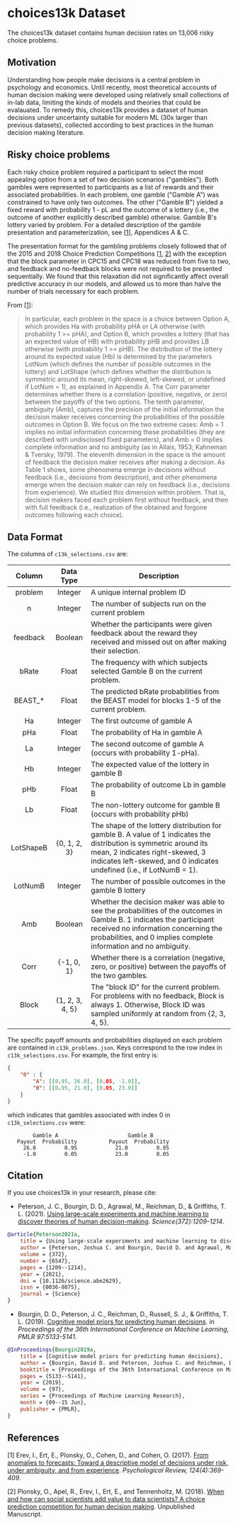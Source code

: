 # choices13k Dataset

The choices13k dataset contains human decision rates on 13,006 risky choice problems. 

## Motivation

Understanding how people make decisions is a central problem in psychology and
economics.  Until recently, most theoretical accounts of human decision making
were developed using relatively small collections of in-lab data, limiting
the kinds of models and theories that could be evalauated. To remedy
this, choices13k provides a dataset of human decisions under uncertainty
suitable for modern ML (30x larger than previous datasets), collected according
to best practices in the human decision making literature.

## Risky choice problems

Each risky choice problem required a participant to select the most appealing option
from a set of two decision scenarios ("gambles"). Both gambles were represented
to participants as a list of rewards and their associated probabilities. In
each problem, one gamble ("Gamble A") was constrained to have only two
outcomes. The other ("Gamble B") yielded a fixed reward with probability 1 - pL
and the outcome of a lottery (i.e., the outcome of another explicitly described
gamble) otherwise. Gamble B's lottery varied by problem. For a detailed
description of the gamble presentation and parameterization, see
[[1](http://oriplonsky.com/wp-content/uploads/2017/09/Erev-et-al-2017.pdf)],
Appendices A & C.

The presentation format for the gambling problems closely followed that of the
2015 and 2018 Choice Prediction Competitions
[[1](http://oriplonsky.com/wp-content/uploads/2017/09/Erev-et-al-2017.pdf),
[2](https://cpc18.files.wordpress.com/2018/01/cpc18-white-paper.pdf)] with the
exception that the block parameter in CPC15 and CPC18 was reduced from five to
two, and feedback and no-feedback blocks were not required to be presented
sequentially.  We found that this relaxation did not significantly affect
overall predictive accuracy in our models, and allowed us to more than halve
the number of trials necessary for each problem.

From [[1](http://oriplonsky.com/wp-content/uploads/2017/09/Erev-et-al-2017.pdf)]:

> In particular, each problem in the space is a choice between Option A, which
> provides Ha with probability pHA or LA otherwise (with probability 1 >= pHA),
> and Option B, which provides a lottery (that has an expected value of HB)
> with probability pHB and provides LB otherwise (with probability 1 >= pHB).
> The distribution of the lottery around its expected value (Hb) is determined
> by the parameters LotNum (which defines the number of possible outcomes in
> the lottery) and LotShape (which defines whether the distribution is
> symmetric around its mean, right-skewed, left-skewed, or undefined if LotNum
> = 1), as explained in Appendix A. The Corr parameter determines whether there
> is a correlation (positive, negative, or zero) between the payoffs of the two
> options. The tenth parameter, ambiguity (Amb), captures the precision of the
> initial information the decision maker receives concerning the probabilities
> of the possible outcomes in Option B.  We focus on the two extreme cases: Amb
> = 1 implies no initial information concerning these probabilities (they are
> described with undisclosed fixed parameters), and Amb = 0 implies complete
> information and no ambiguity (as in Allais, 1953; Kahneman & Tversky, 1979).
> The eleventh dimension in the space is the amount of feedback the decision
> maker receives after making a decision.  As Table 1 shows, some phenomena
> emerge in decisions without feedback (i.e., decisions from description), and
> other phenomena emerge when the decision maker can rely on feedback (i.e.,
> decisions from experience).  We studied this dimension within problem. That
> is, decision makers faced each problem first without feedback, and then with
> full feedback (i.e., realization of the obtained and forgone outcomes
> following each choice).

## Data Format

The columns of `c13k_selections.csv` are:

|   Column  |    Data Type    | Description                                                                                                                                                                                                                      |
|:---------:|:---------------:|----------------------------------------------------------------------------------------------------------------------------------------------------------------------------------------------------------------------------------|
|  problem  |     Integer     | A unique internal problem ID                                                                                                                                                                                                     |
|     n     |     Integer     | The number of subjects run on the current problem                                                                                                                                                                                |
|  feedback |     Boolean     | Whether the participants were given feedback about the reward they received and missed out on after making their selection.                                                                                                      |
|   bRate   |      Float      | The frequency with which subjects selected Gamble B on the current problem.                                                                                                                                                      |
|  BEAST_*  |      Float      | The predicted bRate probabilities from the BEAST model for blocks 1-5 of the current problem.                                                                                                                                    |
|     Ha    |     Integer     | The first outcome of gamble A                                                                                                                                                                                                    |
|    pHa    |      Float      | The probability of Ha in gamble A                                                                                                                                                                                                |
|     La    |     Integer     | The second outcome of gamble A (occurs with probability 1-pHa).                                                                                                                                                                  |
|     Hb    |     Integer     | The expected value of the lottery in gamble B                                                                                                                                                                                    |
|    pHb    |      Float      | The probability of outcome Lb in gamble B                                                                                                                                                                                        |
|     Lb    |      Float      | The non-lottery outcome for gamble B (occurs with probability pHb)                                                                                                                                                               |
| LotShapeB |   {0, 1, 2, 3}  | The shape of the lottery distribution for gamble B. A value of 1 indicates the distribution is symmetric around its mean, 2 indicates right-skewed, 3 indicates left-skewed, and 0 indicates undefined (i.e., if LotNumB = 1).    |
|  LotNumB  |     Integer     | The number of possible outcomes in the gamble B lottery                                                                                                                                                                          |
|    Amb    |     Boolean     | Whether the decision maker was able to see the probabilities of the outcomes in Gamble B. 1 indicates the participant received no information concerning the probabilities, and 0 implies complete information and no ambiguity. |
|    Corr   |    {-1, 0, 1}   | Whether there is a correlation (negative, zero, or positive) between the payoffs of the two gambles.                                                                                                                             |
|   Block   | {1, 2, 3, 4, 5} | The "block ID" for the current problem. For problems with no feedback, Block is always 1. Otherwise, Block ID was sampled uniformly at random from {2, 3, 4, 5}.                                                                 |

The specific payoff amounts and probabilities displayed on each problem are contained in `c13k_problems.json`. Keys correspond to the row index in `c13k_selections.csv`. For example, the first entry is:

```json
{
    "0" : {
        "A": [[0.95, 26.0], [0.05, -1.0]],
        "B": [[0.95, 21.0], [0.05, 23.0]]
    }
}
```

which indicates that gambles associated with index 0 in `c13k_selections.csv` were:

```
        Gamble A                      Gamble B
   Payout  Probability          Payout  Probability
     26.0         0.95            21.0         0.95
     -1.0         0.05            23.0         0.05
```

## Citation

If you use choices13k in your research, please cite:

- Peterson, J. C., Bourgin, D. D., Agrawal, M., Reichman, D., & Griffiths, T. L. (2021). [Using large-scale experiments and machine learning to discover theories of human decision-making](http://cocosci.princeton.edu/jpeterson/papers/peterson2021-science.pdf). _Science(372):1209-1214_.

```bibtex
@article{Peterson2021a,
	title = {Using large-scale experiments and machine learning to discover theories of human decision-making},
	author = {Peterson, Joshua C. and Bourgin, David D. and Agrawal, Mayank and Reichman, Daniel and Griffiths, Thomas L.},
	volume = {372},
	number = {6547},
	pages = {1209--1214},
	year = {2021},
	doi = {10.1126/science.abe2629},
	issn = {0036-8075},
	journal = {Science}
}
```

- Bourgin, D. D., Peterson, J. C., Reichman, D., Russell, S. J., & Griffiths, T. L. (2019). [Cognitive model priors for predicting human decisions](http://proceedings.mlr.press/v97/peterson19a.html). in _Proceedings of the 36th International Conference on Machine Learning, PMLR 97:5133-5141_.

```bibtex
@InProceedings{Bourgin2019a, 
	title = {Cognitive model priors for predicting human decisions}, 
	author = {Bourgin, David D. and Peterson, Joshua C. and Reichman, Daniel and Russell, Stuart J. and Griffiths, Thomas L.}, 
	booktitle = {Proceedings of the 36th International Conference on Machine Learning}, 
	pages = {5133--5141}, 
	year = {2019}, 
	volume = {97}, 
	series = {Proceedings of Machine Learning Research}, 
	month = {09--15 Jun}, 
	publisher = {PMLR}, 
} 
```

## References

[1] Erev, I., Ert, E., Plonsky, O., Cohen, D., and Cohen, O. (2017). [From anomalies to
forecasts: Toward a descriptive model of decisions under risk, under
ambiguity, and from experience](http://oriplonsky.com/wp-content/uploads/2017/09/Erev-et-al-2017.pdf). _Psychological Review, 124(4):369-409_.

[2] Plonsky, O., Apel, R., Erev, I., Ert, E., and Tennenholtz, M. (2018). [When and how
can social scientists add value to data scientists? A choice prediction
competition for human decision making](https://cpc18.files.wordpress.com/2018/01/cpc18-white-paper.pdf). Unpublished Manuscript.

